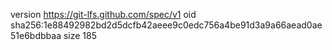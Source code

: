 version https://git-lfs.github.com/spec/v1
oid sha256:1e88492982bd2d5dcfb42aeee9c0edc756a4be91d3a9a66aead0ae51e6bdbbaa
size 185
